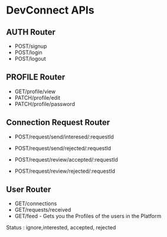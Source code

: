 # DevConnect APIs

## AUTH Router
- POST/signup
- POST/login
- POST/logout

## PROFILE Router
- GET/profile/view
- PATCH/profile/edit
- PATCH/profile/password


## Connection Request Router
- POST/request/send/interesed/:requestId
- POST/request/send/rejected/:requestId

- POST/request/review/accepted/:requestId
- POST/request/review/rejected/:requestId
   

## User Router
- GET/connections
- GET/requests/received
- GET/feed - Gets you the Profiles of the users in the Platform

Status : ignore,interested, accepted, rejected
